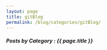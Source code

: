 ```yaml
---
layout: page
title: gitBlog
permalink: /blog/categories/gitBlog/
---
```


<h5> Posts by Category : {{ page.title }} </h5>

<div class="card">
</div>